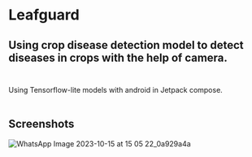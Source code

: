 # Leafguard
## Using crop disease detection model to detect diseases in crops with the help of camera.<br><br>
Using Tensorflow-lite models with android in Jetpack compose.<br><br>
## Screenshots
![WhatsApp Image 2023-10-15 at 15 05 22_0a929a4a](https://github.com/YadavYashvant/Leafguard/assets/113130559/e0575010-e2ed-4c56-a760-044aca76381f)
